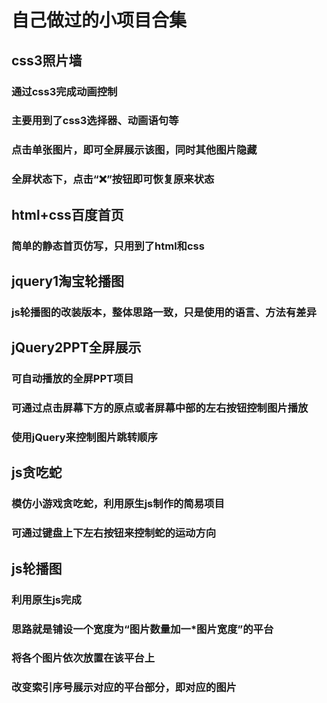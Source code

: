 # 自己做过的小项目合集

## css3照片墙
### 通过css3完成动画控制
### 主要用到了css3选择器、动画语句等
### 点击单张图片，即可全屏展示该图，同时其他图片隐藏
### 全屏状态下，点击“❌”按钮即可恢复原来状态

## html+css百度首页
### 简单的静态首页仿写，只用到了html和css

## jquery1淘宝轮播图
### js轮播图的改装版本，整体思路一致，只是使用的语言、方法有差异

## jQuery2PPT全屏展示
### 可自动播放的全屏PPT项目
### 可通过点击屏幕下方的原点或者屏幕中部的左右按钮控制图片播放
### 使用jQuery来控制图片跳转顺序

## js贪吃蛇
### 模仿小游戏贪吃蛇，利用原生js制作的简易项目
### 可通过键盘上下左右按钮来控制蛇的运动方向

## js轮播图
### 利用原生js完成
### 思路就是铺设一个宽度为“图片数量加一*图片宽度”的平台
### 将各个图片依次放置在该平台上
### 改变索引序号展示对应的平台部分，即对应的图片
